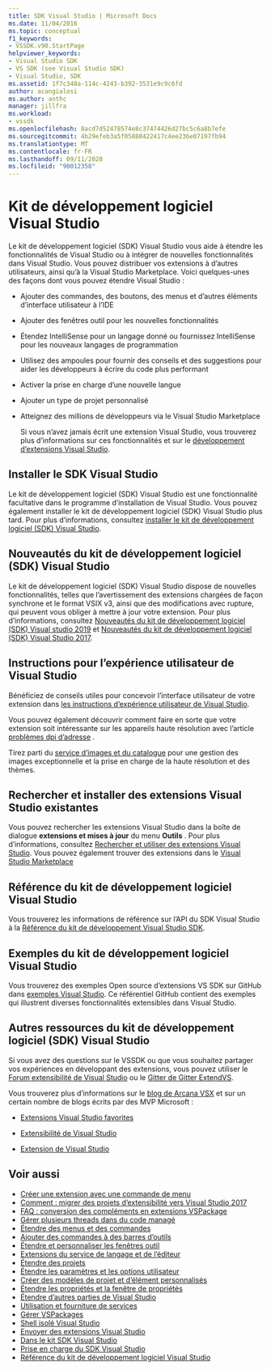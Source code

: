 ```yaml
---
title: SDK Visual Studio | Microsoft Docs
ms.date: 11/04/2016
ms.topic: conceptual
f1_keywords:
- VSSDK.v90.StartPage
helpviewer_keywords:
- Visual Studio SDK
- VS SDK (see Visual Studio SDK)
- Visual Studio, SDK
ms.assetid: 1f7c348a-114c-4243-b392-3531e9c9c6fd
author: acangialosi
ms.author: anthc
manager: jillfra
ms.workload:
- vssdk
ms.openlocfilehash: 8acd7d52478574e8c37474426d27bc5c6a8b7efe
ms.sourcegitcommit: 4b29efeb3a5f05888422417c4ee236e07197fb94
ms.translationtype: MT
ms.contentlocale: fr-FR
ms.lasthandoff: 09/11/2020
ms.locfileid: "90012358"
---
```

# <a name="visual-studio-sdk"></a>Kit de développement logiciel Visual Studio
Le kit de développement logiciel (SDK) Visual Studio vous aide à étendre les fonctionnalités de Visual Studio ou à intégrer de nouvelles fonctionnalités dans Visual Studio. Vous pouvez distribuer vos extensions à d’autres utilisateurs, ainsi qu’à la Visual Studio Marketplace. Voici quelques-unes des façons dont vous pouvez étendre Visual Studio :

- Ajouter des commandes, des boutons, des menus et d’autres éléments d’interface utilisateur à l’IDE

- Ajouter des fenêtres outil pour les nouvelles fonctionnalités

- Étendez IntelliSense pour un langage donné ou fournissez IntelliSense pour les nouveaux langages de programmation

- Utilisez des ampoules pour fournir des conseils et des suggestions pour aider les développeurs à écrire du code plus performant

- Activer la prise en charge d’une nouvelle langue

- Ajouter un type de projet personnalisé

- Atteignez des millions de développeurs via le Visual Studio Marketplace

  Si vous n’avez jamais écrit une extension Visual Studio, vous trouverez plus d’informations sur ces fonctionnalités et sur le [développement d’extensions Visual Studio](../extensibility/starting-to-develop-visual-studio-extensions.md).

## <a name="install-the-visual-studio-sdk"></a>Installer le SDK Visual Studio
 Le kit de développement logiciel (SDK) Visual Studio est une fonctionnalité facultative dans le programme d’installation de Visual Studio. Vous pouvez également installer le kit de développement logiciel (SDK) Visual Studio plus tard. Pour plus d’informations, consultez [installer le kit de développement logiciel (SDK) Visual Studio](../extensibility/installing-the-visual-studio-sdk.md).

## <a name="whats-new-in-the-visual-studio-sdk"></a>Nouveautés du kit de développement logiciel (SDK) Visual Studio
 Le kit de développement logiciel (SDK) Visual Studio dispose de nouvelles fonctionnalités, telles que l’avertissement des extensions chargées de façon synchrone et le format VSIX v3, ainsi que des modifications avec rupture, qui peuvent vous obliger à mettre à jour votre extension. Pour plus d’informations, consultez [Nouveautés du kit de développement logiciel (SDK) Visual studio 2019](../extensibility/whats-new-visual-studio-2019-sdk.md) et [Nouveautés du kit de développement logiciel (SDK) Visual Studio 2017](../extensibility/what-s-new-in-the-visual-studio-2017-sdk.md).

## <a name="visual-studio-user-experience-guidelines"></a>Instructions pour l’expérience utilisateur de Visual Studio
 Bénéficiez de conseils utiles pour concevoir l’interface utilisateur de votre extension dans [les instructions d’expérience utilisateur de Visual Studio](../extensibility/ux-guidelines/visual-studio-user-experience-guidelines.md).

 Vous pouvez également découvrir comment faire en sorte que votre extension soit intéressante sur les appareils haute résolution avec l’article [problèmes dpi d’adresse](../extensibility/addressing-dpi-issues2.md) .

 Tirez parti du [service d’images et du catalogue](../extensibility/image-service-and-catalog.md) pour une gestion des images exceptionnelle et la prise en charge de la haute résolution et des thèmes.

## <a name="find-and-install-existing-visual-studio-extensions"></a>Rechercher et installer des extensions Visual Studio existantes
 Vous pouvez rechercher les extensions Visual Studio dans la boîte de dialogue **extensions et mises à jour** du menu **Outils** . Pour plus d’informations, consultez [Rechercher et utiliser des extensions Visual Studio](../ide/finding-and-using-visual-studio-extensions.md). Vous pouvez également trouver des extensions dans le [Visual Studio Marketplace](https://marketplace.visualstudio.com/)

## <a name="visual-studio-sdk-reference"></a>Référence du kit de développement logiciel Visual Studio
 Vous trouverez les informations de référence sur l’API du SDK Visual Studio à la [Référence du kit de développement Visual Studio SDK](../extensibility/visual-studio-sdk-reference.md).

## <a name="visual-studio-sdk-samples"></a>Exemples du kit de développement logiciel Visual Studio
 Vous trouverez des exemples Open source d’extensions VS SDK sur GitHub dans [exemples Visual Studio](https://github.com/Microsoft/VSSDK-Extensibility-Samples). Ce référentiel GitHub contient des exemples qui illustrent diverses fonctionnalités extensibles dans Visual Studio.

## <a name="other-visual-studio-sdk-resources"></a>Autres ressources du kit de développement logiciel (SDK) Visual Studio
 Si vous avez des questions sur le VSSDK ou que vous souhaitez partager vos expériences en développant des extensions, vous pouvez utiliser le [Forum extensibilité de Visual Studio](https://social.msdn.microsoft.com/Forums/vstudio/home?forum=vsx) ou le [Gitter de Gitter ExtendVS](https://gitter.im/Microsoft/extendvs).

 Vous trouverez plus d’informations sur le [blog de Arcana VSX](/archive/blogs/vsx/) et sur un certain nombre de blogs écrits par des MVP Microsoft :

- [Extensions Visual Studio favorites](https://scottdorman.blog/2014/10/05/favorite-visual-studio-extensions/)

- [Extensibilité de Visual Studio](http://www.visualstudioextensibility.com/overview/vs/)

- [Extension de Visual Studio](https://blog.slaks.net/2013-10-18/extending-visual-studio-part-1-getting-started/)

## <a name="see-also"></a>Voir aussi

- [Créer une extension avec une commande de menu](../extensibility/creating-an-extension-with-a-menu-command.md)
- [Comment : migrer des projets d’extensibilité vers Visual Studio 2017](../extensibility/how-to-migrate-extensibility-projects-to-visual-studio-2017.md)
- [FAQ : conversion des compléments en extensions VSPackage](../vs-2015/extensibility/faq-converting-add-ins-to-vspackage-extensions.md?view=vs-2015)
- [Gérer plusieurs threads dans du code managé](../extensibility/managing-multiple-threads-in-managed-code.md)
- [Étendre des menus et des commandes](../extensibility/extending-menus-and-commands.md)
- [Ajouter des commandes à des barres d’outils](../extensibility/adding-commands-to-toolbars.md)
- [Étendre et personnaliser les fenêtres outil](../extensibility/extending-and-customizing-tool-windows.md)
- [Extensions du service de langage et de l’éditeur](../extensibility/editor-and-language-service-extensions.md)
- [Étendre des projets](../extensibility/extending-projects.md)
- [Étendre les paramètres et les options utilisateur](../extensibility/extending-user-settings-and-options.md)
- [Créer des modèles de projet et d’élément personnalisés](../extensibility/creating-custom-project-and-item-templates.md)
- [Étendre les propriétés et la fenêtre de propriétés](../extensibility/extending-properties-and-the-property-window.md)
- [Étendre d’autres parties de Visual Studio](../extensibility/extending-other-parts-of-visual-studio.md)
- [Utilisation et fourniture de services](../extensibility/using-and-providing-services.md)
- [Gérer VSPackages](../extensibility/managing-vspackages.md)
- [Shell isolé Visual Studio](https://visualstudio.microsoft.com/vs/older-downloads/isolated-shell/)
- [Envoyer des extensions Visual Studio](../extensibility/shipping-visual-studio-extensions.md)
- [Dans le kit SDK Visual Studio](../extensibility/internals/inside-the-visual-studio-sdk.md)
- [Prise en charge du SDK Visual Studio](../extensibility/support-for-the-visual-studio-sdk.md)
- [Référence du kit de développement logiciel Visual Studio](../extensibility/visual-studio-sdk-reference.md)